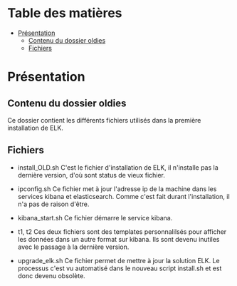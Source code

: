 # Table des matières

- [Présentation](#présentation)
  * [Contenu du dossier oldies](#contenu-du-dossier-oldies)
  * [Fichiers](#fichiers)
    
# Présentation

## Contenu du dossier oldies

Ce dossier contient les différents fichiers utilisés dans la première installation de ELK.

## Fichiers

* install_OLD.sh
C'est le fichier d'installation de ELK, il n'installe pas la dernière version, d'où sont status de vieux fichier.

* ipconfig.sh
Ce fichier met à jour l'adresse ip de la machine dans les services kibana et elasticsearch. Comme c'est fait durant l'installation,
il n'a pas de raison d'être.

* kibana_start.sh
Ce fichier démarre le service kibana.

* t1, t2
Ces deux fichiers sont des templates personnalilsés pour afficher les données dans un autre format sur kibana. Ils sont devenu
inutiles avec le passage à la dernière version.

* upgrade_elk.sh
Ce fichier permet de mettre à jour la solution ELK. Le processus c'est vu automatisé dans le nouveau script install.sh et est donc
devenu obsolète.
